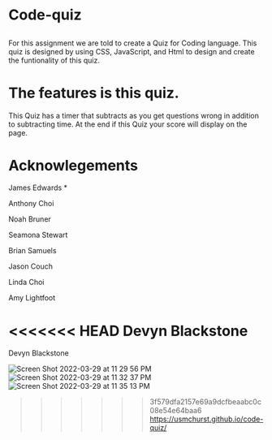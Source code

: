 # Code-quiz
##
For this assignment we are told to create a Quiz for Coding language. This quiz is designed by using CSS, JavaScript, and Html to design and create the funtionality of this quiz.


# The features is this quiz.
This Quiz has a timer that subtracts as you get questions wrong in addition to subtracting time. 
At the end if this Quiz your score will display on the page. 

# Acknowlegements

James Edwards *

Anthony Choi

Noah Bruner

Seamona Stewart 

Brian Samuels

Jason Couch

Linda Choi

Amy Lightfoot 

<<<<<<< HEAD
Devyn Blackstone
=======
Devyn Blackstone

![Screen Shot 2022-03-29 at 11 29 56 PM](https://user-images.githubusercontent.com/97471253/160746331-65914fe7-b195-4635-9735-be6b5a381eed.png)
![Screen Shot 2022-03-29 at 11 32 37 PM](https://user-images.githubusercontent.com/97471253/160746437-557c8f10-be62-411d-8d25-399479ca243f.png)
![Screen Shot 2022-03-29 at 11 35 13 PM](https://user-images.githubusercontent.com/97471253/160746451-2d66417e-0501-44df-a3e5-fd1d5b5a268f.png)
>>>>>>> 3f579dfa2157e69a9dcfbeaabc0c08e54e64baa6
https://usmchurst.github.io/code-quiz/
